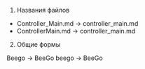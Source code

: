 1. Названия файлов

- Controller_Main.md -> controller_main.md
- ControllerMain.md -> controller_main.md

2. Общие формы

Beego -> BeeGo
beego -> BeeGo
